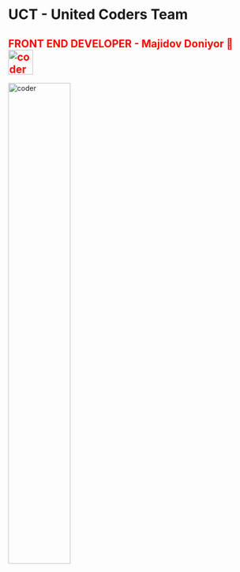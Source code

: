<h1>UCT - United Coders Team</h1>
<h2 style="color:red">FRONT END DEVELOPER - Majidov Doniyor 🏁 <img height="50" src="https://camo.githubusercontent.com/aeacaefacf77528827a71a2abc52ea39ba98623e6b0012406e1168fc892ef5d0/68747470733a2f2f6d65646961302e67697068792e636f6d2f6d656469612f674d3571466b73554c7735344e4d577972792f67697068792e6769663f6369643d373930623736313166336133396638633230643766336665636530393337343563646230313864343634363466336333267269643d67697068792e6769662663743d73" style="width: 50px; height: 50px; max-width: 100%; display: inline-block;" alt="coder" data-canonical-src="https://media0.giphy.com/media/gM5qFksULw54NMWyry/giphy.gif?cid=790b7611f3a39f8c20d7f3fece093745cdb018d46464f3c3&amp;rid=giphy.gif&amp;ct=s" data-target="animated-image.originalImage"></h2>
<img src="https://camo.githubusercontent.com/95431430c6c24842df3cb8d14959f8297a9ba00057c0ee9a719911cc41b8d9c5/68747470733a2f2f6d65646961342e67697068792e636f6d2f6d656469612f63496e356654636a6e4b68537449654165662f67697068792e6769663f6369643d656366303565343763716e786b3571396a376f6e6c777a78767a30357330766c746b796b666b636a337863773073326a267269643d67697068792e6769662663743d73" style="width: 50%; display: inline-block;" alt="coder" data-canonical-src="https://media4.giphy.com/media/cIn5fTcjnKhStIeAef/giphy.gif?cid=ecf05e47cqnxk5q9j7onlwzxvz05s0vltkykfkcj3xcw0s2j&amp;rid=giphy.gif&amp;ct=s" data-target="animated-image.originalImage">
